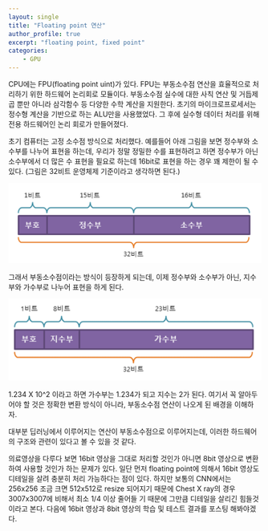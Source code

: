 ```yaml
---
layout: single
title: "Floating point 연산"
author_profile: true
excerpt: "floating point, fixed point"
categories:
    - GPU
---
```


CPU에는 FPU(floating point uint)가 있다. FPU는 부동소수점 연산을 효율적으로 처리하기 위한 하드웨어 논리회로 모듈이다. 부동소수점 실수에 대한 사칙 연산 및 거듭제곱 뿐만 아니라 삼각함수 등 다양한 수학 계산을 지원한다. 초기의 마이크로프로세서는 정수형 계산을 기반으로 하는 ALU만을 사용했었다. 그 후에 실수형 데이터 처리를 위해 전용 하드웨어인 논리 회로가 만들어졌다. 

초기 컴퓨터는 고정 소수점 방식으로 처리했다. 예를들어 아래 그림을 보면 정수부와 소수부를 나누어 표현을 하는데, 우리가 정말 정밀한 수를 표현하려고 하면 정수부가 아닌 소수부에서 더 많은 수 표현을 필요로 하는데 16bit로 표현을 하는 경우 꽤 제한이 될 수 있다. (그림은 32비트 운영체제 기준이라고 생각하면 된다.)

![fixed_point_32bit](/assets/images/fixed_point_32bit.PNG)

그래서 부동소수점이라는 방식이 등장하게 되는데, 이제 정수부와 소수부가 아닌, 지수부와 가수부로 나누어 표현을 하게 된다.

![floating_point_32bit](/assets/images/floating_point_32bit.PNG)

1.234 X 10^2 이라고 하면 가수부는 1.234가 되고 지수는 2가 된다. 여기서 꼭 알아두어야 할 것은 정확한 변환 방식이 아니라, 부동소수점 연산이 나오게 된 배경을 이해하자.

대부분 딥러닝에서 이루어지는 연산이 부동소수점으로 이루어지는데, 이러한 하드웨어의 구조와 관련이 있다고 볼 수 있을 것 같다.

의료영상을 다루다 보면 16bit 영상을 그대로 처리할 것인가 아니면 8bit 영상으로 변환하여 사용할 것인가 하는 문제가 있다. 일단 먼저 floating point에 의해서  16bit 영상도 디테일을 살려 충분히 처리 가능하다는 점이 있다. 하지만 보통의 CNN에서는 256x256 조금 크면 512x512로 resize 되어지기 때문에 Chest X ray의 경우 3007x3007에 비해서 최소 1/4 이상 줄어들 기 때문에 그만큼 디테일을 살리긴 힘들것이라고 본다. 다음에 16bit 영상과 8bit 영상의 학습 및 테스트 결과를 포스팅 해봐야겠다.